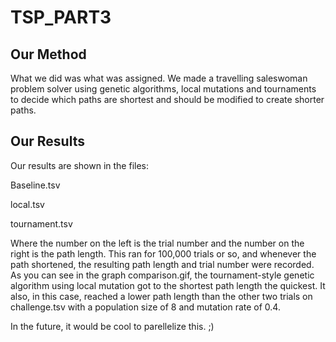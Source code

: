 # TSP_PART3

## __Our Method__

What we did was what was assigned. We made a travelling saleswoman problem solver using genetic algorithms, 
local mutations and tournaments to decide which paths are shortest and should be modified to create shorter paths.


## Our Results

Our results are shown in the files:

Baseline.tsv

local.tsv

tournament.tsv

Where the number on the left is the trial number and the number on the right is the path length. This ran 
for 100,000 trials or so, and whenever the path shortened, the resulting path length and trial number were 
recorded. As you can see in the graph comparison.gif, the tournament-style genetic algorithm using local 
mutation got to the shortest path length the quickest. It also, in this case, reached a lower path length than
the other two trials on challenge.tsv with a population size of 8 and mutation rate of 0.4. 

In the future, it would be cool to parellelize this. ;)

